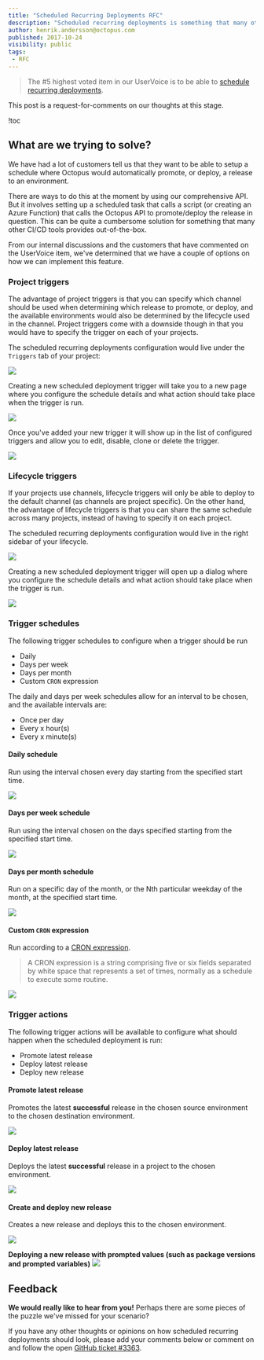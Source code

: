 ```yaml
---
title: "Scheduled Recurring Deployments RFC"
description: "Scheduled recurring deployments is something that many other CI/CD tools provide out-of-the-box, and we think Octopus should support this functionality as well! This is a request-for-comments."
author: henrik.andersson@octopus.com
published: 2017-10-24
visibility: public
tags:
 - RFC
---
```


> The #5 highest voted item in our UserVoice is to be able to [schedule recurring deployments](https://octopusdeploy.uservoice.com/forums/170787-general/suggestions/6599104-recurring-scheduled-deployments).

This post is a request-for-comments on our thoughts at this stage.

!toc

## What are we trying to solve?

We have had a lot of customers tell us that they want to be able to setup a schedule where Octopus would automatically promote, or deploy, a release to an environment.

There are ways to do this at the moment by using our comprehensive API. But it involves setting up a scheduled task that calls a script (or creating an Azure Function) that calls the Octopus API to promote/deploy the release in question. This can be quite a cumbersome solution for something that many other CI/CD tools provides out-of-the-box.

From our internal discussions and the customers that have commented on the UserVoice item, we've determined that we have a couple of options on how we can implement this feature.

### Project triggers

The advantage of project triggers is that you can specify which channel should be used when determining which release to promote, or deploy, and the available environments would also be determined by the lifecycle used in the channel.
Project triggers come with a downside though in that you would have to specify the trigger on each of your projects.

The scheduled recurring deployments configuration would live under the `Triggers` tab of your project:

![](srd-triggers-tab.png)

Creating a new scheduled deployment trigger will take you to a new page where you configure the schedule details and what action should take place when the trigger is run.

![](srd-new-scheduled-trigger.png)

Once you've added your new trigger it will show up in the list of configured triggers and allow you to edit, disable, clone or delete the trigger.

![](srd-scheduled-triggers-list.png)

### Lifecycle triggers

If your projects use channels, lifecycle triggers will only be able to deploy to the default channel (as channels are project specific). On the other hand, the advantage of lifecycle triggers is that you can share the same schedule across many projects, instead of having to specify it on each project.

The scheduled recurring deployments configuration would live in the right sidebar of your lifecycle.

![](srd-triggers-on-lifecycle.png)

Creating a new scheduled deployment trigger will open up a dialog where you configure the schedule details and what action should take place when the trigger is run.

![](srd-add-trigger-on-lifecycle.png)


### Trigger schedules

The following trigger schedules to configure when a trigger should be run
- Daily
- Days per week
- Days per month
- Custom `CRON` expression

The daily and days per week schedules allow for an interval to be chosen, and the available intervals are:
- Once per day
- Every x hour(s)
- Every x minute(s)

#### Daily schedule

Run using the interval chosen every day starting from the specified start time.

![](srd-new-daily-trigger.png)


#### Days per week schedule

Run using the interval chosen on the days specified starting from the specified start time.

![](srd-new-days-per-week-trigger.png)


#### Days per month schedule

Run on a specific day of the month, or the Nth particular weekday of the month, at the specified start time.

![](srd-new-days-per-month-trigger.png)

#### Custom `CRON` expression

Run according to a [CRON expression](https://en.wikipedia.org/wiki/Cron#CRON_expression).

> A CRON expression is a string comprising five or six fields separated by white space that represents a set of times, normally as a schedule to execute some routine.

![](srd-new-cron-trigger.png)


### Trigger actions

The following trigger actions will be available to configure what should happen when the scheduled deployment is run:
- Promote latest release
- Deploy latest release
- Deploy new release

#### Promote latest release

Promotes the latest **successful** release in the chosen source environment to the chosen destination environment.

![](srd-promote-latest-release.png)


#### Deploy latest release

Deploys the latest **successful** release in a project to the chosen environment.

![](srd-deploy-latest-release.png)


#### Create and deploy new release

Creates a new release and deploys this to the chosen environment.

![](srd-new-scheduled-trigger-deploy-new-release.png)

**Deploying a new release with prompted values (such as package versions and prompted variables)**
![](srd-new-scheduled-trigger-deploy-new-release-prompted-vars.png)

## Feedback

**We would really like to hear from you!** Perhaps there are some pieces of the puzzle we've missed for your scenario?

If you have any other thoughts or opinions on how scheduled recurring deployments should look, please add your comments below or comment on and follow the open [GitHub ticket #3363](https://github.com/OctopusDeploy/Issues/issues/3633).